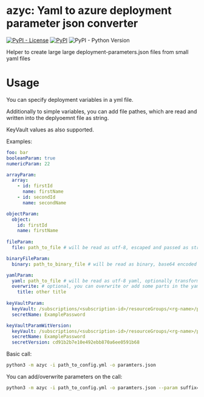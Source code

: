 # azyc: Yaml to azure deployment parameter json converter

[![PyPI - License](https://img.shields.io/pypi/l/azyc)](https://pypi.org/project/azyc/)
[![PyPI](https://img.shields.io/pypi/v/azyc)](https://pypi.org/project/azyc/)
![PyPI - Python Version](https://img.shields.io/pypi/pyversions/azyc)

Helper to create large large deployment-parameters.json files from small yaml files

# Usage

You can specify deployment variables in a yml file. 

Additionally to simple variables, you can add file pathes, which are read and written into the deplyoemnt file as string.

KeyVault values as also supported.

Examples:
```yaml
foo: bar
booleanParam: true
numericParam: 22

arrayParam:
  array:
    - id: firstId
      name: firstName
    - id: secondId
      name: secondName

objectParam:
  object:
    id: firstId
    name: firstName
    
fileParam:
  file: path_to_file # will be read as utf-8, escaped and passed as string

binaryFileParam:
  binary: path_to_binary_file # will be read as binary, base64 encoded and passed as string

yamlParam:
  yaml: path_to_file # will be read as utf-8 yaml, optionally transformed and passed as escaped string
  overwrite: # optional, you can overwrite or add some parts in the yaml file with overwrite
    title: other title
 
keyVaultParam:
  keyVault: /subscriptions/<subscription-id>/resourceGroups/<rg-name>/providers/Microsoft.KeyVault/vaults/<vault-name>
  secretName: ExamplePassword

keyVaultParamWitVersion:
  keyVault: /subscriptions/<subscription-id>/resourceGroups/<rg-name>/providers/Microsoft.KeyVault/vaults/<vault-name>
  secretName: ExamplePassword
  secretVersion: cd91b2b7e10e492ebb870a6ee0591b68
 ```

Basic call:

```bash
python3 -m azyc -i path_to_config.yml -o paramters.json
```

You can add/overwrite parameters on the call:

```bash
python3 -m azyc -i path_to_config.yml -o paramters.json --param suffix=bar --param booleanParam=false 
```

